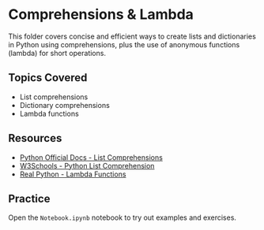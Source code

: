 # Comprehensions & Lambda

This folder covers concise and efficient ways to create lists and dictionaries in Python using comprehensions, plus the use of anonymous functions (lambda) for short operations.

## Topics Covered

- List comprehensions
- Dictionary comprehensions
- Lambda functions

## Resources

- [Python Official Docs - List Comprehensions](https://docs.python.org/3/tutorial/datastructures.html#list-comprehensions)
- [W3Schools - Python List Comprehension](https://www.w3schools.com/python/python_lists_comprehension.asp)
- [Real Python - Lambda Functions](https://realpython.com/python-lambda/)

## Practice

Open the `Notebook.ipynb` notebook to try out examples and exercises.
